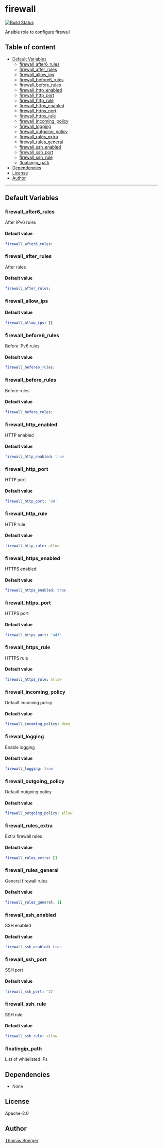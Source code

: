 # firewall

[![Build Status](https://cloud.drone.io/api/badges/rolehippie/firewall/status.svg)](https://cloud.drone.io/rolehippie/firewall)

Ansible role to configure firewall

## Table of content

* [Default Variables](#default-variables)
  * [firewall_after6_rules](#firewall_after6_rules)
  * [firewall_after_rules](#firewall_after_rules)
  * [firewall_allow_ips](#firewall_allow_ips)
  * [firewall_before6_rules](#firewall_before6_rules)
  * [firewall_before_rules](#firewall_before_rules)
  * [firewall_http_enabled](#firewall_http_enabled)
  * [firewall_http_port](#firewall_http_port)
  * [firewall_http_rule](#firewall_http_rule)
  * [firewall_https_enabled](#firewall_https_enabled)
  * [firewall_https_port](#firewall_https_port)
  * [firewall_https_rule](#firewall_https_rule)
  * [firewall_incoming_policy](#firewall_incoming_policy)
  * [firewall_logging](#firewall_logging)
  * [firewall_outgoing_policy](#firewall_outgoing_policy)
  * [firewall_rules_extra](#firewall_rules_extra)
  * [firewall_rules_general](#firewall_rules_general)
  * [firewall_ssh_enabled](#firewall_ssh_enabled)
  * [firewall_ssh_port](#firewall_ssh_port)
  * [firewall_ssh_rule](#firewall_ssh_rule)
  * [floatingip_path](#floatingip_path)
* [Dependencies](#dependencies)
* [License](#license)
* [Author](#author)

---

## Default Variables

### firewall_after6_rules

After IPv6 rules

#### Default value

```YAML
firewall_after6_rules:
```

### firewall_after_rules

After rules

#### Default value

```YAML
firewall_after_rules:
```

### firewall_allow_ips

#### Default value

```YAML
firewall_allow_ips: []
```

### firewall_before6_rules

Before IPv6 rules

#### Default value

```YAML
firewall_before6_rules:
```

### firewall_before_rules

Before rules

#### Default value

```YAML
firewall_before_rules:
```

### firewall_http_enabled

HTTP enabled

#### Default value

```YAML
firewall_http_enabled: true
```

### firewall_http_port

HTTP port

#### Default value

```YAML
firewall_http_port: '80'
```

### firewall_http_rule

HTTP rule

#### Default value

```YAML
firewall_http_rule: allow
```

### firewall_https_enabled

HTTPS enabled

#### Default value

```YAML
firewall_https_enabled: true
```

### firewall_https_port

HTTPS port

#### Default value

```YAML
firewall_https_port: '443'
```

### firewall_https_rule

HTTPS rule

#### Default value

```YAML
firewall_https_rule: allow
```

### firewall_incoming_policy

Default incoming policy

#### Default value

```YAML
firewall_incoming_policy: deny
```

### firewall_logging

Enable logging

#### Default value

```YAML
firewall_logging: true
```

### firewall_outgoing_policy

Default outgoing policy

#### Default value

```YAML
firewall_outgoing_policy: allow
```

### firewall_rules_extra

Extra firewall rules

#### Default value

```YAML
firewall_rules_extra: []
```

### firewall_rules_general

General firewall rules

#### Default value

```YAML
firewall_rules_general: []
```

### firewall_ssh_enabled

SSH enabled

#### Default value

```YAML
firewall_ssh_enabled: true
```

### firewall_ssh_port

SSH port

#### Default value

```YAML
firewall_ssh_port: '22'
```

### firewall_ssh_rule

SSH rule

#### Default value

```YAML
firewall_ssh_rule: allow
```

### floatingip_path

List of whitelisted IPs

## Dependencies

- None

## License

Apache-2.0

## Author

[Thomas Boerger](https://github.com/tboerger)
